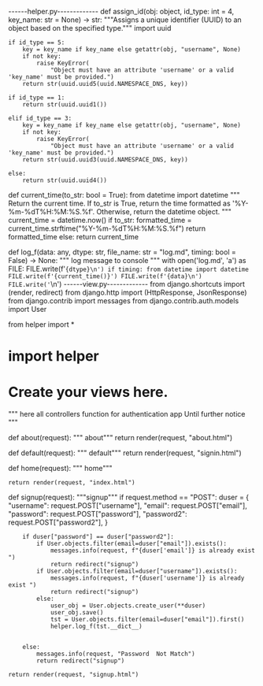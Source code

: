 ------helper.py-------------
def assign_id(obj: object, id_type: int = 4, key_name: str = None) -> str:
    """Assigns a unique identifier (UUID) to an object based on the specified type."""
    import uuid

    if id_type == 5:
        key = key_name if key_name else getattr(obj, "username", None)
        if not key:
            raise KeyError(
                "Object must have an attribute 'username' or a valid 'key_name' must be provided.")
        return str(uuid.uuid5(uuid.NAMESPACE_DNS, key))

    if id_type == 1:
        return str(uuid.uuid1())

    elif id_type == 3:
        key = key_name if key_name else getattr(obj, "username", None)
        if not key:
            raise KeyError(
                "Object must have an attribute 'username' or a valid 'key_name' must be provided.")
        return str(uuid.uuid3(uuid.NAMESPACE_DNS, key))

    else:
        return str(uuid.uuid4())


def current_time(to_str: bool = True):
    from datetime import datetime
    """
    Return the current time. If to_str is True, return the time formatted as '%Y-%m-%dT%H:%M:%S.%f'.
    Otherwise, return the datetime object.
    """
    current_time = datetime.now()
    if to_str:
        formatted_time = current_time.strftime("%Y-%m-%dT%H:%M:%S.%f")
        return formatted_time
    else:
        return current_time


def log_f(data: any, dtype: str, file_name: str = "log.md", timing: bool = False) -> None:
    """ log message to console  """
    with open('log.md', 'a') as FILE:
        FILE.write(f'```{dtype}\n')
        if timing:
            from datetime import datetime
            FILE.write(f'{current_time()}')
        FILE.write(f'{data}\n')
        FILE.write('```\n')
------view.py-------------
from django.shortcuts import (render, redirect)
from django.http import  (HttpResponse, JsonResponse)
from django.contrib import messages
from django.contrib.auth.models import User

from helper import *
# import helper
# Create your views here.
""" here all controllers function for authentication app
    Until further notice
"""


def about(request):
    """ about"""
    return render(request, "about.html")


def default(request):
    """ default"""
    return render(request, "signin.html")


def home(request):
    """ home"""


    return render(request, "index.html")


def signup(request):
    """signup"""
    if request.method == "POST":
        duser = {
            "username": request.POST["username"],
            "email": request.POST["email"],
            "password": request.POST["password"],
            "password2": request.POST["password2"],
        }

        if duser["password"] == duser["password2"]:
            if User.objects.filter(email=duser["email"]).exists():
                messages.info(request, f"{duser['email']} is already exist ")
                return redirect("signup")
            if User.objects.filter(email=duser["username"]).exists():
                messages.info(request, f"{duser['username']} is already exist ")
                return redirect("signup")
            else:
                user_obj = User.objects.create_user(**duser)
                user_obj.save()
                tst = User.objects.filter(email=duser["email"]).first()
                helper.log_f(tst.__dict__)


        else:
            messages.info(request, "Password  Not Match")
            return redirect("signup")

    return render(request, "signup.html")
